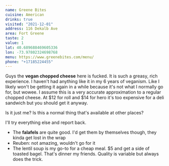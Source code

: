 ```yaml
---
name: Greene Bites
cuisine: American
drinks: true
visited: "2021-12-01"
address: 116 Dekalb Ave
area: Fort Greene
taste: 2
value: 1
lat: 40.689688469605336
lon: -73.97802324698768
menu: https://www.greenebites.com/menu/
phone: "+17185224455"
---
```


Guys the **vegan chopped cheese** here is fucked. It is such a greasy, rich experience. I haven't had anything like it in my 6 years of veganism. Like I likely won't be getting it again in a while because it's not what I normally go for, but wowee. I assume this is a very accurate approximation to a regular chopped cheese. At $12 for roll and $14 for hero it's too expensive for a deli sandwich but you should get it anyway.

Is it just me? Is this a normal thing that's available at other places?

I'll try everything else and report back.

- The **falafels** are quite good. I'd get them by themselves though, they kinda get lost in the wrap
- Reuben: not amazing, wouldn't go for it
- The lentil soup is my go-to for a cheap meal. $5 and get a side of toasted bagel. That's dinner my friends. Quality is variable but always does the trick.

